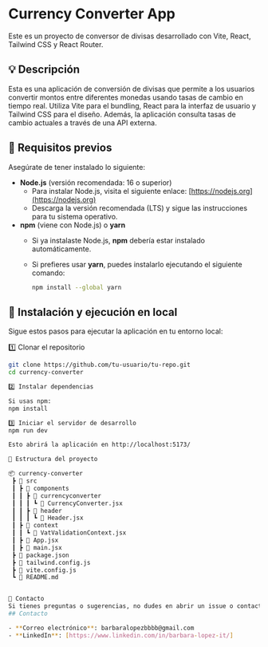 # Currency Converter App

Este es un proyecto de conversor de divisas desarrollado con Vite, React, Tailwind CSS y React Router.

## 💡 Descripción

Esta es una aplicación de conversión de divisas que permite a los usuarios convertir montos entre diferentes monedas usando tasas de cambio en tiempo real. Utiliza Vite para el bundling, React para la interfaz de usuario y Tailwind CSS para el diseño. Además, la aplicación consulta tasas de cambio actuales a través de una API externa.


## 📌 Requisitos previos

Asegúrate de tener instalado lo siguiente:

- **Node.js** (versión recomendada: 16 o superior)
  - Para instalar Node.js, visita el siguiente enlace: [https://nodejs.org](https://nodejs.org)
  - Descarga la versión recomendada (LTS) y sigue las instrucciones para tu sistema operativo.
- **npm** (viene con Node.js) o **yarn**
  - Si ya instalaste Node.js, **npm** debería estar instalado automáticamente.
  - Si prefieres usar **yarn**, puedes instalarlo ejecutando el siguiente comando:

    ```bash
    npm install --global yarn
    ```

## 🚀 Instalación y ejecución en local

Sigue estos pasos para ejecutar la aplicación en tu entorno local:

1️⃣ Clonar el repositorio

```bash
git clone https://github.com/tu-usuario/tu-repo.git
cd currency-converter

2️⃣ Instalar dependencias

Si usas npm:
npm install

3️⃣ Iniciar el servidor de desarrollo
npm run dev

Esto abrirá la aplicación en http://localhost:5173/ 

📂 Estructura del proyecto

📦 currency-converter
 ┣ 📂 src
 ┃ ┣ 📂 components
 ┃ ┃ ┣ 📂 currencyconverter
 ┃ ┃ ┃ ┗ 📜 CurrencyConverter.jsx
 ┃ ┃ ┣ 📂 header
 ┃ ┃ ┃ ┗ 📜 Header.jsx
 ┃ ┣ 📂 context
 ┃ ┃ ┗ 📜 VatValidationContext.jsx
 ┃ ┣ 📜 App.jsx
 ┃ ┣ 📜 main.jsx
 ┣ 📜 package.json
 ┣ 📜 tailwind.config.js
 ┣ 📜 vite.config.js
 ┗ 📜 README.md


🔗 Contacto
Si tienes preguntas o sugerencias, no dudes en abrir un issue o contactarme en:
## Contacto

- **Correo electrónico**: barbaralopezbbbb@gmail.com
- **LinkedIn**: [https://www.linkedin.com/in/barbara-lopez-it/]

